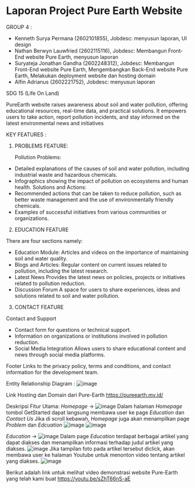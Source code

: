 # Laporan Project Pure Earth Website

</p>
GROUP 4 : 

- Kenneth Surya Permana (2602101855), Jobdesc: menyusun laporan, UI design
- Nathan Berwyn Lauwfried (2602115116), Jobdesc: Membangun Front-End website Pure Earth, menyusun laporan
- Suryateja Jonathan Gandha (2602248312), Jobdesc: Membangun Front-End website Pure Earth, Mengembangkan Back-End website Pure Earth, Melakukan deployment website dan hosting domain
- Alfin Adrianus (2602221752), Jobdesc: menyusun laporan

SDG 15 (Life On Land)

PureEarth website raises awareness about soil and water pollution, offering educational resources, real-time data, and practical solutions. It empowers users to take action, report pollution incidents, and stay informed on the latest environmental news and initiatives

KEY FEATURES :

1. PROBLEMS FEATURE:
    
    Pollution Problems:
- Detailed explanations of the causes of soil and water pollution, including industrial waste and hazardous chemicals.
- Infographics showing the impact of pollution on ecosystems and human health.
    Solutions and Actions:
- Recommended actions that can be taken to reduce pollution, such as better waste management and the use of environmentally friendly chemicals.
- Examples of successful initiatives from various communities or organizations.

2. EDUCATION FEATURE
   
There are four sections namely: 
- Education Module:
  Articles and videos on the importance of maintaining soil and water quality.
- Blogs and Articles:
  Regular content on current issues related to pollution, including the latest research.
- Latest News
  Provides the latest news on policies, projects or initiatives related to pollution reduction.
- Discussion Forum
  A space for users to share experiences, ideas and solutions related to soil and water pollution.

3. CONTACT FEATURE
   
Contact and Support
- Contact form for questions or technical support.
- Information on organizations or institutions involved in pollution reduction.
-  Social Media Integration
   Allows users to share educational content and news through social media platforms.

Footer
Links to the privacy policy, terms and conditions, and contact information for the development team.
</p>

Entity Relationship Diagram :
   ![image](https://github.com/user-attachments/assets/b80ba607-243c-468a-8af0-5b31f2f8d24c)

Link Hosting dan Domain dari Pure-Earth
https://pureearth.my.id/ 

Deskripsi Fitur Utama:
   *Homepage* -> ![image](https://github.com/user-attachments/assets/bd1efc27-e122-4349-bdc6-dbeb666835cb)
   Dalam halaman *Homepage* tombol GetStarted dapat langsung membawa user ke page *Education* dan *Contact Us*
   Jika di scroll kebawah, *Homepage* juga akan menampilkan page *Problem* dan *Edcuation*
   ![image](https://github.com/user-attachments/assets/1976e945-f94a-4868-8aac-3d7de27866ce)
   ![image](https://github.com/user-attachments/assets/c8289177-a805-461a-9d0e-be791c8e0404)

   *Education* -> ![image](https://github.com/user-attachments/assets/a1551f58-4b30-43aa-92ff-9f656cfbbcf1)
   Dalam page *Education* terdapat berbagai artikel yang dapat diakses dan menampilkan informasi terhadap judul artikel yang diakses.
   ![image](https://github.com/user-attachments/assets/25594a89-7e4e-4282-8a93-3211da522625)
   Jika tampilan foto pada artikel tersebut diclick, akan membawa user ke halaman Youtube untuk menonton video tentang artikel yang diakses.
   ![image](https://github.com/user-attachments/assets/69ea5031-ff6d-4599-b679-212d739f6c58)

Berikut adalah link untuk melihat video demonstrasi website Pure-Earth yang telah kami buat
   https://youtu.be/sZhT66nS-aE


   



